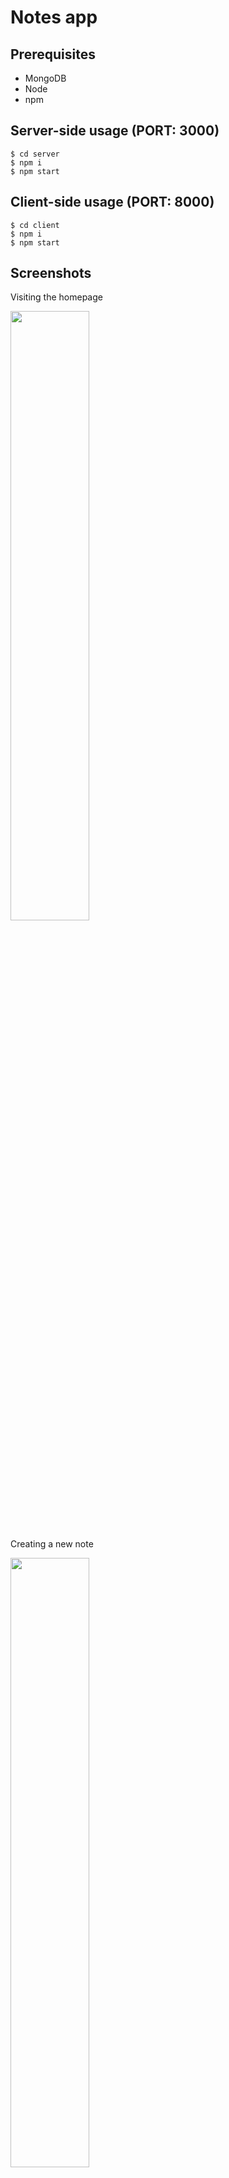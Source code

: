 
# Notes app

## Prerequisites
- MongoDB
- Node
- npm

## Server-side usage (PORT: 3000)
```terminal
$ cd server
$ npm i
$ npm start
```

## Client-side usage (PORT: 8000)
```terminal
$ cd client
$ npm i
$ npm start
```

## Screenshots

Visiting the homepage

<img src="../assets/Notes.png" width="50%" height="50%" />

Creating a new note

<img src="../assets/NotesCreate.png" width="50%" height="50%" />

Visiting the notes list page

<img src="../assets/NotesList.png" width="50%" height="50%" />

Updating a note

<img src="../assets/NotesUpdate.png" width="50%" height="50%" />
